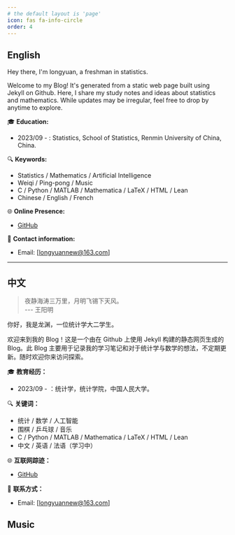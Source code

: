```yaml
---
# the default layout is 'page'
icon: fas fa-info-circle
order: 4
---
```


## English

Hey there, I'm longyuan, a freshman in statistics.

Welcome to my Blog! It's generated from a static web page built using Jekyll on Github. Here, I share my study notes and ideas about statistics and mathematics. While updates may be irregular, feel free to drop by anytime to explore.

🎓 **Education:**
- 2023/09 - : Statistics, School of Statistics, Renmin University of China, China.

🔍 **Keywords:**

* Statistics / Mathematics / Artificial Intelligence 
* Weiqi / Ping-pong / Music
* C / Python / MATLAB / Mathematica / LaTeX / HTML / Lean
* Chinese / English / French

🌐 **Online Presence:**

* [GitHub](https://github.com/manifolds-stats)

📧 **Contact information:**

* Email: [longyuannew@163.com]


---

## 中文
> 夜静海涛三万里，月明飞锡下天风。  
>                   --- 王阳明

你好，我是龙渊，一位统计学大二学生。

欢迎来到我的 Blog！这是一个由在 Github 上使用 Jekyll 构建的静态网页生成的 Blog。此 Blog 主要用于记录我的学习笔记和对于统计学与数学的想法，不定期更新。随时欢迎你来访问探索。

🎓 **教育经历：**
- 2023/09 - ：统计学，统计学院，中国人民大学。

🔍 **关键词：**
* 统计 / 数学 / 人工智能
* 围棋 / 乒乓球 / 音乐
* C / Python / MATLAB / Mathematica / LaTeX / HTML / Lean
* 中文 / 英语 / 法语（学习中）

🌐 **互联网踪迹：**

* [GitHub](https://github.com/manifolds-stats)

📧 **联系方式：**

* Email: [longyuannew@163.com]

## Music

<audio src="https://c6.y.qq.com/base/fcgi-bin/u?__=kzxQ3o5E0wZg"></audio>
